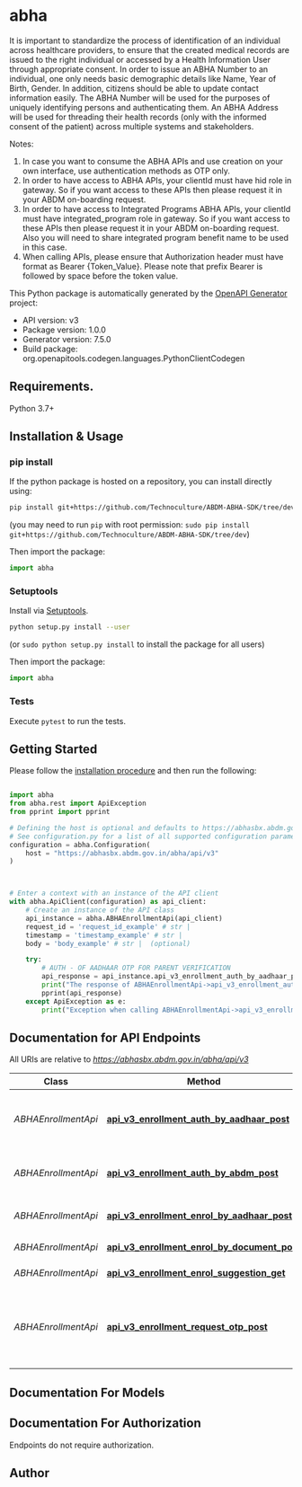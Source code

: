 # abha
It is important to standardize the process of identification of an individual across healthcare providers, to ensure that the created medical records are issued to the right individual or accessed by a Health Information User through appropriate consent. In order to issue an ABHA Number to an individual, one only needs basic demographic details like Name, Year of Birth, Gender. In addition, citizens should be able to update contact information easily. The ABHA Number will be used for the purposes of uniquely identifying persons and authenticating them. An ABHA Address will be used for threading their health records (only with the informed consent of the patient) across multiple systems and stakeholders.
 
Notes:
  1. In case you want to consume the ABHA APIs and use creation on your own interface, use authentication methods as OTP only.
  2. In order to have access to ABHA APIs, your clientId must have hid role in gateway. So if you want access to these APIs then please request it in your ABDM on-boarding request.
  3. In order to have access to Integrated Programs ABHA APIs, your clientId must have integrated_program role in gateway. So if you want access to these APIs then please request it in your ABDM on-boarding request. Also you will need to share integrated program benefit name to be used in this case.
  4. When calling APIs, please ensure that Authorization header must have format as Bearer {Token_Value}. Please note that prefix Bearer is followed by space before the token value.
   

This Python package is automatically generated by the [OpenAPI Generator](https://openapi-generator.tech) project:

- API version: v3
- Package version: 1.0.0
- Generator version: 7.5.0
- Build package: org.openapitools.codegen.languages.PythonClientCodegen

## Requirements.

Python 3.7+

## Installation & Usage
### pip install

If the python package is hosted on a repository, you can install directly using:

```sh
pip install git+https://github.com/Technoculture/ABDM-ABHA-SDK/tree/dev
```
(you may need to run `pip` with root permission: `sudo pip install git+https://github.com/Technoculture/ABDM-ABHA-SDK/tree/dev`)

Then import the package:
```python
import abha
```

### Setuptools

Install via [Setuptools](http://pypi.python.org/pypi/setuptools).

```sh
python setup.py install --user
```
(or `sudo python setup.py install` to install the package for all users)

Then import the package:
```python
import abha
```

### Tests

Execute `pytest` to run the tests.

## Getting Started

Please follow the [installation procedure](#installation--usage) and then run the following:

```python

import abha
from abha.rest import ApiException
from pprint import pprint

# Defining the host is optional and defaults to https://abhasbx.abdm.gov.in/abha/api/v3
# See configuration.py for a list of all supported configuration parameters.
configuration = abha.Configuration(
    host = "https://abhasbx.abdm.gov.in/abha/api/v3"
)



# Enter a context with an instance of the API client
with abha.ApiClient(configuration) as api_client:
    # Create an instance of the API class
    api_instance = abha.ABHAEnrollmentApi(api_client)
    request_id = 'request_id_example' # str | 
    timestamp = 'timestamp_example' # str | 
    body = 'body_example' # str |  (optional)

    try:
        # AUTH - OF AADHAAR OTP FOR PARENT VERIFICATION
        api_response = api_instance.api_v3_enrollment_auth_by_aadhaar_post(request_id, timestamp, body=body)
        print("The response of ABHAEnrollmentApi->api_v3_enrollment_auth_by_aadhaar_post:\n")
        pprint(api_response)
    except ApiException as e:
        print("Exception when calling ABHAEnrollmentApi->api_v3_enrollment_auth_by_aadhaar_post: %s\n" % e)

```

## Documentation for API Endpoints

All URIs are relative to *https://abhasbx.abdm.gov.in/abha/api/v3*

Class | Method | HTTP request | Description
------------ | ------------- | ------------- | -------------
*ABHAEnrollmentApi* | [**api_v3_enrollment_auth_by_aadhaar_post**](docs/ABHAEnrollmentApi.md#api_v3_enrollment_auth_by_aadhaar_post) | **POST** /api/v3/enrollment/auth/byAadhaar | AUTH - OF AADHAAR OTP FOR PARENT VERIFICATION
*ABHAEnrollmentApi* | [**api_v3_enrollment_auth_by_abdm_post**](docs/ABHAEnrollmentApi.md#api_v3_enrollment_auth_by_abdm_post) | **POST** /api/v3/enrollment/auth/byAbdm | VERIFY - EMAIL, MOBILE UPDATE
*ABHAEnrollmentApi* | [**api_v3_enrollment_enrol_by_aadhaar_post**](docs/ABHAEnrollmentApi.md#api_v3_enrollment_enrol_by_aadhaar_post) | **POST** /api/v3/enrollment/enrol/byAadhaar | ENROL - BY AADHAAR VERIFICATION
*ABHAEnrollmentApi* | [**api_v3_enrollment_enrol_by_document_post**](docs/ABHAEnrollmentApi.md#api_v3_enrollment_enrol_by_document_post) | **POST** /api/v3/enrollment/enrol/byDocument | ENROL - BY DOCUMENT
*ABHAEnrollmentApi* | [**api_v3_enrollment_enrol_suggestion_get**](docs/ABHAEnrollmentApi.md#api_v3_enrollment_enrol_suggestion_get) | **GET** /api/v3/enrollment/enrol/suggestion | SUGESSTION
*ABHAEnrollmentApi* | [**api_v3_enrollment_request_otp_post**](docs/ABHAEnrollmentApi.md#api_v3_enrollment_request_otp_post) | **POST** /api/v3/enrollment/request/otp | REQUEST - OTP FOR ENROLLMENT, UPDATE MOBILE and UPDATE EMAIL


## Documentation For Models



<a id="documentation-for-authorization"></a>
## Documentation For Authorization

Endpoints do not require authorization.


## Author





